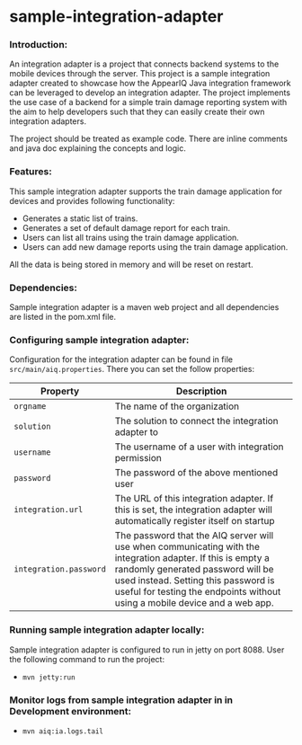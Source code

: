 sample-integration-adapter
==========================

### Introduction:
An integration adapter is a project that connects backend systems to the mobile devices through the server. This
project is a sample integration adapter created to showcase how the AppearIQ Java integration framework can be leveraged 
to develop an integration adapter. The project implements the use case of a backend for a simple train damage reporting 
system with the aim to help developers such that they can easily create their own integration adapters.

The project should be treated as example code. There are inline comments and java doc explaining the concepts and logic.

### Features:
This sample integration adapter supports the train damage application for devices and provides following functionality:
* Generates a static list of trains.
* Generates a set of default damage report for each train.
* Users can list all trains using the train damage application.
* Users can add new damage reports using the train damage application.

All the data is being stored in memory and will be reset on restart.

### Dependencies:
Sample integration adapter is a maven web project and all dependencies are listed in the pom.xml file.

### Configuring sample integration adapter:
Configuration for the integration adapter can be found in file `src/main/aiq.properties`. There you can set the follow
properties:

| Property               | Description                                         |
|------------------------|-----------------------------------------------------|
| `orgname`              | The name of the organization                        |
| `solution`             | The solution to connect the integration adapter to  |
| `username`             | The username of a user with integration permission  |
| `password`             | The password of the above mentioned user            |
| `integration.url`      | The URL of this integration adapter. If this is set, the integration adapter will automatically register itself on startup |
| `integration.password` | The password that the AIQ server will use when communicating with the integration adapter. If this is empty a randomly generated password will be used instead. Setting this password is useful for testing the endpoints without using a mobile device and a web app. |

### Running sample integration adapter locally:
Sample integration adapter is configured to run in jetty on port 8088. User the following command to run the project:
* `mvn jetty:run`

### Monitor logs from sample integration adapter in in Development environment:
* `mvn aiq:ia.logs.tail`

